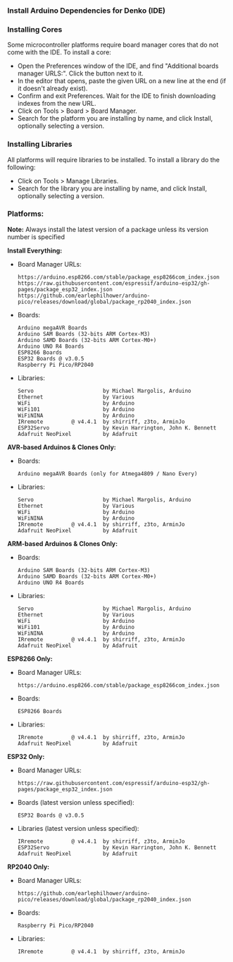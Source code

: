 ### Install Arduino Dependencies for Denko (IDE)

### Installing Cores

Some microcontroller platforms require board manager cores that do not come with the IDE. To install a core:
  * Open the Preferences window of the IDE, and find "Additional boards manager URLS:". Click the button next to it.
  * In the editor that opens, paste the given URL on a new line at the end (if it doesn't already exist).
  * Confirm and exit Preferences. Wait for the IDE to finish downloading indexes from the new URL.
  * Click on Tools > Board > Board Manager.
  * Search for the platform you are installing by name, and click Install, optionally selecting a version.

### Installing Libraries

All platforms will require libraries to be installed. To install a library do the following:
  * Click on Tools > Manage Libraries.
  * Search for the library you are installing by name, and click Install, optionally selecting a version.

### Platforms:

**Note:** Always install the latest version of a package unless its version number is specified

**Install Everything:**
  * Board Manager URLs:
    ````
    https://arduino.esp8266.com/stable/package_esp8266com_index.json
    https://raw.githubusercontent.com/espressif/arduino-esp32/gh-pages/package_esp32_index.json
    https://github.com/earlephilhower/arduino-pico/releases/download/global/package_rp2040_index.json
    ````
  * Boards:
    ````
    Arduino megaAVR Boards
    Arduino SAM Boards (32-bits ARM Cortex-M3)
    Arduino SAMD Boards (32-bits ARM Cortex-M0+)
    Arduino UNO R4 Boards
    ESP8266 Boards
    ESP32 Boards @ v3.0.5
    Raspberry Pi Pico/RP2040
    ````
  * Libraries:
    ````
    Servo                      by Michael Margolis, Arduino
    Ethernet                   by Various
    WiFi                       by Arduino
    WiFi101                    by Arduino
    WiFiNINA                   by Arduino
    IRremote         @ v4.4.1  by shirriff, z3to, ArminJo
    ESP32Servo                 by Kevin Harrington, John K. Bennett
    Adafruit NeoPixel          by Adafruit
    ````

**AVR-based Arduinos & Clones Only:**
  * Boards:
    ````
    Arduino megaAVR Boards (only for Atmega4809 / Nano Every)
    ````
  * Libraries:
    ````
    Servo                      by Michael Margolis, Arduino
    Ethernet                   by Various
    WiFi                       by Arduino
    WiFiNINA                   by Arduino
    IRremote         @ v4.4.1  by shirriff, z3to, ArminJo
    Adafruit NeoPixel          by Adafruit
    ````

**ARM-based Arduinos & Clones Only:**
  * Boards:
    ````
    Arduino SAM Boards (32-bits ARM Cortex-M3)
    Arduino SAMD Boards (32-bits ARM Cortex-M0+)
    Arduino UNO R4 Boards
    ````
  * Libraries:
    ````
    Servo                      by Michael Margolis, Arduino
    Ethernet                   by Various
    WiFi                       by Arduino
    WiFi101                    by Arduino
    WiFiNINA                   by Arduino
    IRremote         @ v4.4.1  by shirriff, z3to, ArminJo
    Adafruit NeoPixel          by Adafruit
    ````

**ESP8266 Only:**
  * Board Manager URLs:
    ````
    https://arduino.esp8266.com/stable/package_esp8266com_index.json
    ````
  * Boards:
    ````
    ESP8266 Boards
    ````
  * Libraries:
    ````
    IRremote         @ v4.4.1  by shirriff, z3to, ArminJo
    Adafruit NeoPixel          by Adafruit
    ````

**ESP32 Only:**
  * Board Manager URLs:
    ````
    https://raw.githubusercontent.com/espressif/arduino-esp32/gh-pages/package_esp32_index.json
    ````
  * Boards (latest version unless specified):
    ````
    ESP32 Boards @ v3.0.5
    ````
  * Libraries (latest version unless specified):
    ````
    IRremote         @ v4.4.1  by shirriff, z3to, ArminJo
    ESP32Servo                 by Kevin Harrington, John K. Bennett
    Adafruit NeoPixel          by Adafruit
    ````

**RP2040 Only:**
  * Board Manager URLs:
    ````
    https://github.com/earlephilhower/arduino-pico/releases/download/global/package_rp2040_index.json
    ````
  * Boards:
    ````
    Raspberry Pi Pico/RP2040
    ````
  * Libraries:
    ````
    IRremote         @ v4.4.1  by shirriff, z3to, ArminJo
    ````
